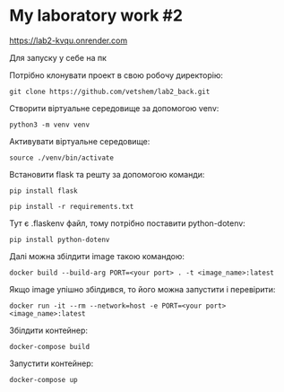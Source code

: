 # My laboratory work #2
https://lab2-kvqu.onrender.com

Для запуску у себе на пк 

Потрібно клонувати проект в свою робочу директорію:
```
git clone https://github.com/vetshem/lab2_back.git
```
Створити віртуальне середовище за допомогою venv:
```
python3 -m venv venv
```
Активувати віртуальне середовище:
```
source ./venv/bin/activate
```
Встановити flask та решту за допомогою команди:
```
pip install flask
```
```
pip install -r requirements.txt
```
Тут є .flaskenv файл, тому потрібно поставити python-dotenv:
```
pip install python-dotenv
```
Далі можна збілдити image такою командою:
```
docker build --build-arg PORT=<your port> . -t <image_name>:latest
```
Якщо image упішно збілдився, то його можна запустити і перевірити:
```
docker run -it --rm --network=host -e PORT=<your port> <image_name>:latest
```
Збілдити контейнер: 
```
docker-compose build
```
Запустити контейнер:
```
docker-compose up
```
